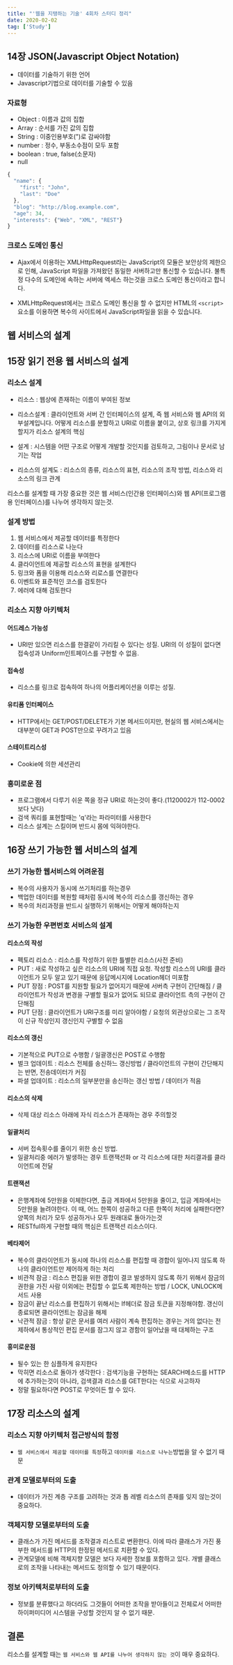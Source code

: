 ```yaml
---
title: "'웹을 지탱하는 기술' 4회차 스터디 정리"
date: 2020-02-02
tag: ['Study']
---
```


## 14장 JSON(Javascript Object Notation)

- 데이터를 기술하기 위한 언어
- Javascript기법으로 데이터를 기술할 수 있음

### 자료형

- Object : 이름과 값의 집합
- Array : 순서를 가진 값의 집합
- String : 이중인용부호(")로 감싸야함
- number : 정수, 부동소수점이 모두 포함
- boolean : true, false(소문자)
- null

```javascript
{
  "name": {
    "first": "John",
    "last": "Doe"
  },
  "blog": "http://blog.example.com",
  "age": 34,
  "interests": {"Web", "XML", "REST"}
}
```

### 크로스 도메인 통신

- Ajax에서 이용하는 XMLHttpRequest라는 JavaScript의 모듈은 보안상의 제한으로 인해, JavaScript 파일을 가져왔던 동일한 서버하고만 통신할 수 있습니다. 불특정 다수의 도메인에 속하는 서버에 엑세스 하는것을 크로스 도메인 통신이라고 합니다.

- XMLHttpRequest에서는 크로스 도메인 통신을 할 수 없지만 HTML의 `<script>`요소를 이용하면 복수의 사이트에서 JavaScript파일을 읽을 수 있습니다.

## 웹 서비스의 설계

## 15장 읽기 전용 웹 서비스의 설계

### 리소스 설계

- 리소스 : 웹상에 존재하는 이름이 부여된 정보

- 리소스설계 : 클라이언트와 서버 간 인터페이스의 설계, 즉 웹 서비스와 웹 API의 외부설계입니다. 어떻게 리소스를 분할하고 URI로 이름을 붙이고, 상호 링크를 가지게 할지가 리소스 설계의 핵심

- 설계 : 시스템을 어떤 구조로 어떻게 개발할 것인지를 검토하고, 그림이나 문서로 남기는 작업

- 리소스의 설계도 : 리소스의 종류, 리소스의 표현, 리소스의 조작 방법, 리소스와 리소스의 링크 관계

리소스를 설계할 때 가장 중요한 것은 웹 서비스(인간용 인터페이스)와 웹 API(프로그램용 인터페이스)를 나누어 생각하지 않는것.

### 설계 방법

1. 웹 서비스에서 제공할 데이터를 특정한다
2. 데이터를 리소스로 나눈다
3. 리소스에 URI로 이름을 부여한다
4. 클라이언트에 제공할 리소스의 표현을 설계한다
5. 링크와 폼을 이용해 리소스와 리로스를 연결한다
6. 이벤트와 표준적인 코스를 검토한다
7. 에러에 대해 검토한다

### 리소스 지향 아키텍처

#### 어드레스 가능성

- URI만 있으면 리소스를 한결같이 가리킬 수 있다는 성질. URI의 이 성질이 없다면 접속성과 Uniform인트페이스를 구현할 수 없음.

#### 접속성

- 리소스를 링크로 접속하여 하나의 어플리케이션을 이루는 성질.

#### 유티폼 인터페이스

- HTTP에서는 GET/POST/DELETE가 기본 메서드이지만, 현실의 웹 서비스에서는 대부분이 GET과 POST만으로 꾸려가고 있음

#### 스테이트리스성

- Cookie에 의한 세션관리

### 흥미로운 점

- 프로그램에서 다루기 쉬운 쪽을 정규 URI로 하는것이 좋다.(1120002가 112-0002보다 낫다)
- 검색 쿼리를 표현할때는 'q'라는 파라미터를 사용한다
- 리소스 설계는 스킬이며 반드시 몸에 익혀야한다.

## 16장 쓰기 가능한 웹 서비스의 설계

### 쓰기 가능한 웹서비스의 어려운점

- 복수의 사용자가 동시에 쓰기처리를 하는경우
- 백업한 데이터를 복원할 때처럼 동시에 복수의 리소스를 갱신하는 경우
- 복수의 처리과정을 반드시 실행하기 위해서는 어떻게 해야하는지

### 쓰기 가능한 우편번호 서비스의 설계

#### 리소스의 작성

- 펙토리 리소스 : 리소스를 작성하기 위한 틀별한 리소스(사전 준비)
- PUT : 새로 작성하고 싶은 리소스의 URI에 직접 요청. 작성할 리소스의 URI를 클라이언트가 모두 알고 있기 때문에 응답메시지에 Location헤더 미포함
- PUT 장점 : POST를 지원할 필요가 없어지기 때문에 서버측 구현이 간단해짐 / 클라이언트가 작성과 변경을 구별할 필요가 없어도 되므로 클라이언트 측의 구현이 간단해짐
- PUT 단점 : 클라이언트가 URI구조를 미리 알아야함 / 요청의 외관상으로는 그 조작이 신규 작성인지 갱신인지 구별할 수 없음

#### 리소스의 갱신

- 기본적으로 PUT으로 수행함 / 일괄갱신은 POST로 수행함
- 벌크 업데이트 : 리소스 전체를 송신하느 갱신방법 / 클라이언트의 구현이 간단해지는 반면, 전송데이터가 커짐
- 파셜 업데이트 : 리소스의 일부분만을 송신하는 갱신 방법 / 데이터가 적음

#### 리소스의 삭제

- 삭제 대상 리소스 아래에 자식 리소스가 존재하는 경우 주의할것

#### 일괄처리

- 서버 접속횟수를 줄이기 위한 송신 방법.
- 일괄처리중 에러가 발생하는 경우 트랜잭션화 or 각 리소스에 대한 처리결과를 클라이언트에 전달

#### 트랜잭션

- 은행계좌에 5만원을 이체한다면, 출금 계좌에서 5만원을 줄이고, 입금 계좌에서는 5만원을 늘려야한다. 이 때, 어느 한쪽이 성공하고 다른 한쪽이 처리에 실패한다면? 양쪽의 처리가 모두 성공하거나 모두 원래대로 돌아가는것
- RESTful하게 구현할 때의 핵심은 트랜잭션 리소스이다.

#### 베타제어

- 복수의 클라이언트가 동시에 하나의 리소스를 편집할 때 경합이 일어나지 않도록 하나의 클라이언트만 제어하게 하는 처리
- 비관적 잠금 : 리소스 편집을 위한 경합이 결코 발생하지 않도록 하기 위해서 잠금의 권한을 가진 사람 이외에는 편집할 수 없도록 제한하는 방법 / LOCK, UNLOCK메서드 사용
- 잠금이 끝난 리소스를 편집하기 위해서는 If헤더로 잠금 토큰을 지정해야함. 갱신이 종료되면 클라이언트는 잠금을 해제
- 낙관적 잠금 : 항상 같은 문서를 여러 사람이 계속 편집하는 경우는 거의 없다는 전제하에서 통상적인 편집 문서를 잠그지 않고 경함이 일어났을 때 대체하는 구조

#### 흥미로운점

- 될수 있는 한 심플하게 유지한다
- 막히면 리소스로 돌아가 생각한다 : 검색기능을 구현하는 SEARCH메소드를 HTTP에 추가하는것이 아니라, 검색결과 리소스를 GET한다는 식으로 사고하자
- 정말 필요하다면 POST로 무엇이든 할 수 있다.

## 17장 리소스의 설계

### 리소스 지향 아키텍처 접근방식의 함정

- `웹 서비스에서 제공할 데이터를 특정`하고 `데이터를 리소스로 나누는`방법을 알 수 없기 때문

### 관계 모델로부터의 도출

- 데이터가 가진 계층 구조를 고려하는 것과 톱 레벨 리소스의 존재를 잊지 않는것이 중요하다.

### 객체지향 모델로부터의 도출

- 클래스가 가진 메서드를 조작결과 리스트로 변환한다. 이에 따라 클래스가 가진 풍부한 메서드를 HTTP의 한정된 메서드로 치환할 수 있다.
- 관계모델에 비해 객체지향 모델은 보다 자세한 정보를 포함하고 있다. 개별 클래스로의 조작을 나타내는 메서드도 정의할 수 있기 때문이다.

### 정보 아키텍처로부터의 도출

- 정보를 분류했다고 하더라도 그것들이 어떠한 조작을 받아들이고 전체로서 어떠한 하이퍼미디어 시스템을 구성할 것인지 알 수 없기 때문.

## 결론

리소스를 설계할 때는 `웹 서비스와 웹 API를 나누어 생각하지 않는 것`이 매우 중요하다.
